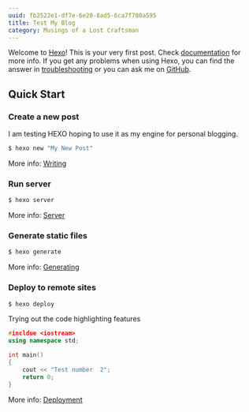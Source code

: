 ```yaml
---
uuid: fb2522e1-df7e-6e20-8ad5-6ca7f780a595
title: Test My Blog
category: Musings of a Lost Craftsman
---
```

Welcome to [Hexo](https://hexo.io/)! This is your very first post. Check [documentation](https://hexo.io/docs/) for more info. If you get any problems when using Hexo, you can find the answer in [troubleshooting](https://hexo.io/docs/troubleshooting.html) or you can ask me on [GitHub](https://github.com/hexojs/hexo/issues).

## Quick Start

### Create a new post
I am testing HEXO hoping to use it as my engine for personal blogging.

``` bash
$ hexo new "My New Post"
```

More info: [Writing](https://hexo.io/docs/writing.html)

### Run server

``` bash
$ hexo server
```

More info: [Server](https://hexo.io/docs/server.html)

### Generate static files

``` bash
$ hexo generate
```

More info: [Generating](https://hexo.io/docs/generating.html)

### Deploy to remote sites

``` bash
$ hexo deploy
```
Trying out the code highlighting features
```cpp
#incldue <iostream>
using namespace std;

int main()
{
    cout << "Test number  2";
    return 0;
}
```
More info: [Deployment](https://hexo.io/docs/one-command-deployment.html)
